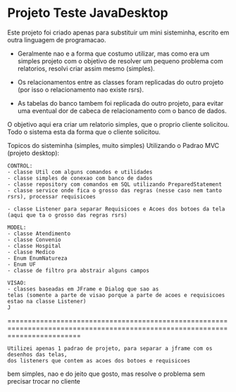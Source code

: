 # Projeto Teste JavaDesktop


Este projeto foi criado apenas para substituir um mini sisteminha, escrito em outra linguagem de programacao.


- Geralmente nao e a forma que costumo utilizar, mas como era um simples projeto
  com o objetivo de resolver um pequeno problema com relatorios, resolvi criar assim mesmo (simples).

- Os relacionamentos entre as classes foram replicadas do outro projeto (por isso o relacionamento nao existe rsrs).

- As tabelas do banco tambem foi replicada do outro projeto, para
  evitar uma eventual dor de cabeca de relacionamento com o banco de dados.
  
  
O objetivo aqui era criar um relatorio simples, que o proprio cliente solicitou.
  Todo o sistema esta da forma que o cliente solicitou.
  
  
Topicos do sisteminha (simples, muito simples)
Utilizando o Padrao MVC (projeto desktop):

	CONTROL:
	- classe Util com alguns comandos e utilidades
	- classe simples de conexao com banco de dados
	- classe repository com comandos em SQL utilizando PreparedStatement
	- classe service onde fica o grosso das regras (nesse caso nem tanto rsrs), processar requisicoes
	
	- classe Listener para separar Requisicoes e Acoes dos botoes da tela (aqui que ta o grosso das regras rsrs)
	
	MODEL: 
	- classe Atendimento
	- classe Convenio
	- classe Hospital
	- classe Medico
	- Enum EnumNatureza
	- Enum UF
	- classe de filtro pra abstrair alguns campos
	
	VISAO:
	- classes baseadas em JFrame e Dialog que sao as
	telas (somente a parte de visao porque a parte de acoes e requisicoes estao na classe Listener)
	J

==============================================================================================================================
	Utilizei apenas 1 padrao de projeto, para separar a jframe com os desenhos das telas,
	dos listeners que contem as acoes dos botoes e requisicoes
	
	
	
	
bem simples, nao e do jeito que gosto, mas resolve o problema sem precisar trocar no cliente











